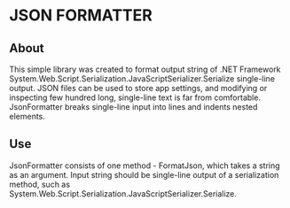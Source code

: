# JSON FORMATTER
## About
This simple library was created to format output string of .NET Framework System.Web.Script.Serialization.JavaScriptSerializer.Serialize single-line output.
JSON files can be used to store app settings, and modifying or inspecting few hundred long, single-line text is far from comfortable.
JsonFormatter breaks single-line input into lines and indents nested elements.
## Use
JsonFormatter consists of one method - FormatJson, which takes a string as an argument. Input string should be single-line output of a serialization method, such as System.Web.Script.Serialization.JavaScriptSerializer.Serialize.